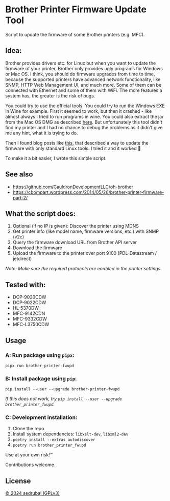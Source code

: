 # Brother Printer Firmware Update Tool

Script to update the firmware of some Brother printers (e.g. MFC).

## Idea:

Brother provides drivers etc. for Linux but when you want to update the firmware of your printer,
Brother only provides ugly programs for Windows or Mac OS.
I think, you should do firmware upgrades from time to time, because the supported printers have
advanced network functionality, like SNMP, HTTP Web Management UI, and much more.
Some of them can be connected with Ethernet and some of them with WiFi.
The more features a system has, the greater is the risk of bugs.

You could try to use the official tools. You could try to run the Windows EXE in Wine for example.
First it seemed to work, but then it crashed - like almost always I tried to run programs in wine.
You could also extract the jar from the Mac OS DMG as described [here](https://avandorp.wordpress.com/2009/07/21/brother-printer-firmware-update-with-linux-brother-druckerfirmware-update-mit-linux/).
But unfortunately this tool didn't find my printer and I had no chance to debug the problems as it
didn't give me any hint, what it is trying to do.

Then I found blog posts like
[this](https://www.earth.li/~noodles/blog/2015/11/updating-hl3040cn-firmware.html), that described a
way to update the firmware with only standard Linux tools.
I tried it and it worked :tada:

To make it a bit easier, I wrote this simple script.

## See also

- https://github.com/CauldronDevelopmentLLC/oh-brother
- https://cbompart.wordpress.com/2014/05/26/brother-printer-firmware-part-2/

## What the script does:

1. Optional (if no IP is given): Discover the printer using MDNS
2. Get printer info (like model name, firmware versions, etc.) with SNMP (v2c)
3. Query the firmware download URL from Brother API server
4. Download the firmware
5. Upload the firmware to the printer over port 9100 (PDL-Datastream / jetdirect)

*Note: Make sure the required protocols are enabled in the printer settings*

## Tested with:

- DCP-9020CDW
- DCP-9022CDW
- HL-5370DW
- MFC-9142CDN
- MFC-9332CDW
- MFC-L3750CDW

## Usage

### A: Run package using `pipx`:

```shell
pipx run brother-printer-fwupd
```

### B: Install package using `pip`:

```shell
pip install --user --upgrade brother-printer-fwupd
```

*If this does not work, try `pip install --user --upgrade brother_printer_fwupd`.*

### C: Development installation:

1. Clone the repo
2. Install system dependencies: `libxslt-dev`, `libxml2-dev`
3. `poetry install --extras autodiscover`
4. `poetry run brother_printer_fwupd`

Use at your own risk!™

Contributions welcome.

## License

[© 2024 sedrubal (GPLv3)](./LICENSE)
